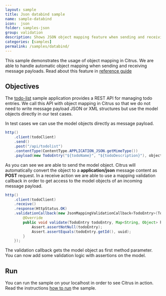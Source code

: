```yaml
---
layout: sample
title: Json databind sample
name: sample-databind
icon:  json
folder: samples-json
group: validation
description: Shows JSON object mapping feature when sending and receiving messages
categories: [samples]
permalink: /samples/databind/
---
```


This sample demonstrates the usage of object mapping in Citrus. We are able to handle automatic object mapping
when sending and receiving message payloads. Read about this feature in [reference guide][1]

Objectives
---------

The [todo-list](/samples/todo-app/) sample application provides a REST API for managing todo entries.
We call this API with object mapping in Citrus so that we do not need to write message payload JSON or XML
structures but use the model objects directly in our test cases.

In test cases we can use the model objects directly as message payload.
    
```java
http()
    .client(todoClient)
    .send()
    .post("/api/todolist")
    .contentType(ContentType.APPLICATION_JSON.getMimeType())
    .payload(new TodoEntry("${todoName}", "${todoDescription}"), objectMapper);
```
        
As you can see we are able to send the model object. Citrus will automatically convert the object to a **application/json** message content 
as **POST** request. In a receive action we are able to use a mapping validation callback in order to get access to the model objects of an incoming message payload.

```java
http()
    .client(todoClient)
    .receive()
    .response(HttpStatus.OK)
    .validationCallback(new JsonMappingValidationCallback<TodoEntry>(TodoEntry.class, objectMapper) {
        @Override
        public void validate(TodoEntry todoEntry, Map<String, Object> headers, TestContext context) {
            Assert.assertNotNull(todoEntry);
            Assert.assertEquals(todoEntry.getId(), uuid);    
        }
    });
```
        
The validation callback gets the model object as first method parameter. You can now add some validation logic with assertions on the model.    
                
Run
---------

You can run the sample on your localhost in order to see Citrus in action. Read the instructions [how to run](/samples/run/) the sample.

 [1]: https://citrusframework.org/citrus/reference/html#validation-callback
